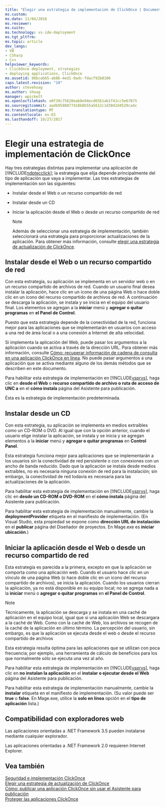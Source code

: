 ```yaml
---
title: "Elegir una estrategia de implementación de ClickOnce | Documentos de Microsoft"
ms.custom: 
ms.date: 11/04/2016
ms.reviewer: 
ms.suite: 
ms.technology: vs-ide-deployment
ms.tgt_pltfrm: 
ms.topic: article
dev_langs:
- VB
- CSharp
- C++
helpviewer_keywords:
- ClickOnce deployment, strategies
- deploying applications, ClickOnce
ms.assetid: 98bcab65-ab8b-4ed1-9adc-fdacf92b8106
caps.latest.revision: "19"
author: stevehoag
ms.author: shoag
manager: wpickett
ms.openlocfilehash: e0f39c75620eab8e94ecd65b1ab1f41cc5e67875
ms.sourcegitcommit: aadb9588877418b8b55a5612c1d3842d4520ca4c
ms.translationtype: MT
ms.contentlocale: es-ES
ms.lasthandoff: 10/27/2017
---
```

# <a name="choosing-a-clickonce-deployment-strategy"></a>Elegir una estrategia de implementación de ClickOnce
Hay tres estrategias distintas para implementar una aplicación de [!INCLUDE[ndptecclick](../deployment/includes/ndptecclick_md.md)]; la estrategia que elija depende principalmente del tipo de aplicación que vaya a implementar. Las tres estrategias de implementación son las siguientes:  
  
-   Instalar desde el Web o un recurso compartido de red  
  
-   Instalar desde un CD  
  
-   Iniciar la aplicación desde el Web o desde un recurso compartido de red  
  
    > [!NOTE]
    >  Además de seleccionar una estrategia de implementación, también seleccionará una estrategia para proporcionar actualizaciones de la aplicación. Para obtener más información, consulte [elegir una estrategia de actualización de ClickOnce](../deployment/choosing-a-clickonce-update-strategy.md).  
  
## <a name="install-from-the-web-or-a-network-share"></a>Instalar desde el Web o un recurso compartido de red  
 Con esta estrategia, su aplicación se implementa en un servidor web o en un recurso compartido de archivos de red. Cuando un usuario final desea instalar la aplicación, hace clic en un icono de una página Web o hace doble clic en un icono del recurso compartido de archivos de red. A continuación se descarga la aplicación, se instala y se inicia en el equipo del usuario final. Los elementos se agregan a la **iniciar** menú y **agregar o quitar programas** en **el Panel de Control**.  
  
 Puesto que esta estrategia depende de la conectividad de la red, funciona mejor para las aplicaciones que se implementarán en usuarios con acceso a una red de área local o a una conexión a Internet de alta velocidad.  
  
 Si implementa la aplicación del Web, puede pasar los argumentos a la aplicación cuando se activa a través de la dirección URL. Para obtener más información, consulte [Cómo: recuperar información de cadena de consulta en una aplicación ClickOnce en línea](../deployment/how-to-retrieve-query-string-information-in-an-online-clickonce-application.md). No puede pasar argumentos a una aplicación que se activa mediante alguno de los demás métodos que se describen en este documento.  
  
 Para habilitar esta estrategia de implementación en [!INCLUDE[vsprvs](../code-quality/includes/vsprvs_md.md)], haga clic en **desde el Web** o **recurso compartido de archivo o ruta de acceso de UNC a** en el **cómo instala** página del Asistente para publicación.  
  
 Ésta es la estrategia de implementación predeterminada.  
  
## <a name="install-from-a-cd"></a>Instalar desde un CD  
 Con esta estrategia, su aplicación se implementa en medios extraíbles como un CD-ROM o DVD. Al igual que con la opción anterior, cuando el usuario elige instalar la aplicación, se instala y se inicia y se agregan elementos a la **iniciar** menú y **agregar o quitar programas** en **Control Panel**.  
  
 Esta estrategia funciona mejor para aplicaciones que se implementarán a los usuarios sin la conectividad de red persistente o con conexiones con un ancho de banda reducido. Dado que la aplicación se instala desde medios extraíbles, no es necesaria ninguna conexión de red para la instalación; sin embargo, la conectividad de red todavía es necesaria para las actualizaciones de la aplicación.  
  
 Para habilitar esta estrategia de implementación en [!INCLUDE[vsprvs](../code-quality/includes/vsprvs_md.md)], haga clic en **desde un CD-ROM o DVD-ROM** en el **cómo instala** página del Asistente para publicación.  
  
 Para habilitar esta estrategia de implementación manualmente, cambie la **deploymentProvider** etiqueta en el manifiesto de implementación. (En Visual Studio, esta propiedad se expone como **dirección URL de instalación** en el **publicar** página del Diseñador de proyectos. En Mage.exe es **iniciar ubicación**.)  
  
## <a name="start-the-application-from-the-web-or-a-network-share"></a>Iniciar la aplicación desde el Web o desde un recurso compartido de red  
 Esta estrategia es parecida a la primera, excepto en que la aplicación se comporta como una aplicación web. Cuando el usuario hace clic en un vínculo de una página Web (o hace doble clic en un icono del recurso compartido de archivos), se inicia la aplicación. Cuando los usuarios cierran la aplicación, ya no está disponible en su equipo local; no se agrega nada a la **iniciar** menú o **agregar o quitar programas** en **el Panel de Control**.  
  
> [!NOTE]
>  Técnicamente, la aplicación se descarga y se instala en una caché de aplicación en el equipo local, igual que si una aplicación Web se descargara a la caché de Web. Como con la caché de Web, los archivos se recogen de la caché de la aplicación en último término. La percepción del usuario, sin embargo, es que la aplicación se ejecuta desde el web o desde el recurso compartido de archivos  
  
 Esta estrategia resulta óptima para las aplicaciones que se utilizan con poca frecuencia; por ejemplo, una herramienta de cálculo de beneficios para los que normalmente sólo se ejecuta una vez al año.  
  
 Para habilitar esta estrategia de implementación en [!INCLUDE[vsprvs](../code-quality/includes/vsprvs_md.md)], haga clic en **no instalan la aplicación** en el **instalar o ejecutar desde el Web** página del Asistente para publicación.  
  
 Para habilitar esta estrategia de implementación manualmente, cambie la **instalar** etiqueta en el manifiesto de implementación. (Su valor puede ser **true** o **false**. En Mage.exe, utilice la **solo en línea** opción en el **tipo de aplicación** lista.)  
  
## <a name="web-browser-support"></a>Compatibilidad con exploradores web  
 Las aplicaciones orientadas a .NET Framework 3.5 pueden instalarse mediante cualquier explorador.  
  
 Las aplicaciones orientadas a .NET Framework 2.0 requieren Internet Explorer.  
  
## <a name="see-also"></a>Vea también  
 [Seguridad e implementación ClickOnce](../deployment/clickonce-security-and-deployment.md)   
 [Elegir una estrategia de actualización de ClickOnce](../deployment/choosing-a-clickonce-update-strategy.md)   
 [Cómo: publicar una aplicación ClickOnce sin usar el Asistente para publicación](../deployment/how-to-publish-a-clickonce-application-using-the-publish-wizard.md)   
 [Proteger las aplicaciones ClickOnce](../deployment/securing-clickonce-applications.md)